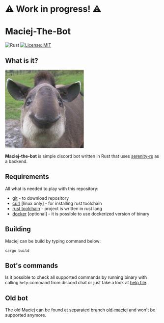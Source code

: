 # :warning: Work in progress! :warning:
# Maciej-The-Bot

![Rust](https://github.com/Xavrax/maciej-the-bot/actions/workflows/rust.yml/badge.svg)
[![License: MIT](https://img.shields.io/badge/License-MIT-yellow.svg)](https://opensource.org/licenses/MIT)

## What is it?

![Maciej](maciej.png)

**Maciej-the-bot** is simple discord bot written in Rust that uses [serenity-rs](https://github.com/serenity-rs/serenity)
as a backend.

## Requirements

All what is needed to play with this repository:

- [git](https://git-scm.com/book/en/v2/Getting-Started-Installing-Git) - to download repository
- [curl](https://curl.se/download.html) [linux only] - for installing rust toolchain
- [rust toolchain](https://rustup.rs/) - project is written in rust lang
- [docker](https://docs.docker.com/engine/install/) [optional] - it is possible to use dockerized version of binary

## Building

Maciej can be build by typing command below:

```shell
cargo build
```

## Bot's commands

Is it possible to check all supported commands by running binary with calling `help` command
from discord chat or just take a look at [help file](messages/help.txt).

## Old bot

The old Maciej can be found at separated branch [old-maciej](https://github.com/Xavrax/maciej-the-bot/tree/old-maciej)
and won't be supported anymore.